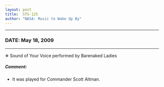 ```yaml
---
layout: post
title:  STS-125
author: "NASA: Music to Wake Up By"
---
```


----
### DATE: May 18, 2009
----
✵ Sound of Your Voice performed by Barenaked Ladies

##### Comment:
* It was played for Commander  Scott Altman.

